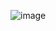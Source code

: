 ![image](https://user-images.githubusercontent.com/64671549/160021292-3c1946ea-88e2-4232-bc1f-6b14c24a77c7.png)
